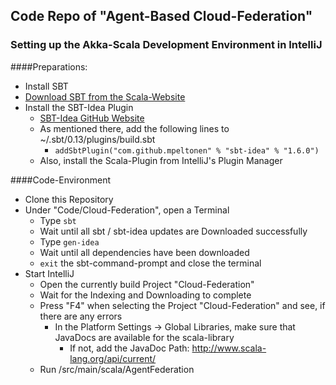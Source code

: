 ## Code Repo of "Agent-Based Cloud-Federation"

### Setting up the Akka-Scala Development Environment in IntelliJ
####Preparations:

* Install SBT
* [Download SBT from the Scala-Website](http://www.scala-sbt.org/release/docs/Getting-Started/Setup.html)
* Install the SBT-Idea Plugin
    * [SBT-Idea GitHub Website](https://github.com/mpeltonen/sbt-idea)
    * As mentioned there, add the following lines to ~/.sbt/0.13/plugins/build.sbt
        * `addSbtPlugin("com.github.mpeltonen" % "sbt-idea" % "1.6.0")`
    * Also, install the Scala-Plugin from IntelliJ's Plugin Manager


####Code-Environment

* Clone this Repository
* Under "Code/Cloud-Federation", open a Terminal
    * Type `sbt`
    * Wait until all sbt / sbt-idea updates are Downloaded successfully
    * Type `gen-idea`
    * Wait until all dependencies have been downloaded
    * `exit` the sbt-command-prompt and close the terminal
* Start IntelliJ
    * Open the currently build Project "Cloud-Federation"
    * Wait for the Indexing and Downloading to complete
    * Press "F4" when selecting the Project "Cloud-Federation" and see, if there are any errors
        * In the Platform Settings -> Global Libraries, make sure that JavaDocs are available for the scala-library
            * If not, add the JavaDoc Path: http://www.scala-lang.org/api/current/
    * Run /src/main/scala/AgentFederation